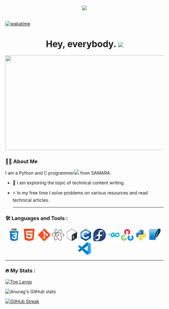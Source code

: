 <div id="header" align="center">
  <img src="https://media2.giphy.com/media/v1.Y2lkPTc5MGI3NjExOTh6bWppeW93dXRjNGpheGdxY3p2dGExdzJlczkzN2Z5ZDZocmw2biZlcD12MV9pbnRlcm5hbF9naWZfYnlfaWQmY3Q9Zw/2IudUHdI075HL02Pkk/giphy.gif" width="200"/>
</div>
<div id="header" align="center">
  <img src="https://komarev.com/ghpvc/?username=KASSAS20&style=flat-square&color=blue" alt=""/>
</div>

[![wakatime](https://wakatime.com/badge/user/a6d5c215-93d5-42f7-b155-f6ab879c9e83.svg)](https://wakatime.com/@a6d5c215-93d5-42f7-b155-f6ab879c9e83)

<h1 id="header" align="center">
  Hey, everybody.
  <img src="https://media.giphy.com/media/hvRJCLFzcasrR4ia7z/giphy.gif" width="30px"/>
</h1>
<div align="center">
  <img src="https://media.giphy.com/media/L1R1tvI9svkIWwpVYr/giphy.gif" width="600" height="300"/>
</div>

### :woman_technologist: About Me

I am a Python and C programmer<img src="https://media.giphy.com/media/WUlplcMpOCEmTGBtBW/giphy.gif" width="30"> from SAMARA.

- :seedling: I am exploring the topic of technical content writing.

- :zap: In my free time I solve problems on various resources and read technical articles.

  ---

### :hammer_and_wrench: Languages and Tools :

<div align="center">
  <img src="https://github.com/devicons/devicon/blob/master/icons/css3/css3-original-wordmark.svg"  title="CSS3" alt="CSS" width="40" height="40"/>&nbsp;
  <img src="https://github.com/devicons/devicon/blob/master/icons/html5/html5-original.svg" title="HTML5" alt="HTML" width="40" height="40"/>&nbsp;
  <img src="https://github.com/devicons/devicon/blob/master/icons/git/git-original.svg" title="Git" **alt="Git" width="40" height="40"/>
  <img src="https://github.com/devicons/devicon/blob/master/icons/atom/atom-original.svg" title="Atom" **alt="Atom" width="40" height="40"/>
  <img src="https://github.com/devicons/devicon/blob/master/icons/bash/bash-original.svg" title="Bash" **alt="Bash" width="40" height="40"/>
  <img src="https://github.com/devicons/devicon/blob/master/icons/c/c-original.svg" title="C" **alt="C" width="40" height="40"/>
  <img src="https://github.com/devicons/devicon/blob/master/icons/fedora/fedora-original.svg" title="Fedora" **alt="Fedora" width="40" height="40"/>
  <img src="https://github.com/devicons/devicon/blob/master/icons/go/go-original-wordmark.svg" title="Go" **alt="Go" width="40" height="40"/>
  <img src="https://github.com/devicons/devicon/blob/master/icons/opencv/opencv-original.svg" title="opencv" **alt="opencv" width="40" height="40"/>
  <img src="https://github.com/devicons/devicon/blob/master/icons/python/python-original.svg" title="python" **alt="python" width="40" height="40"/>
  <img src="https://github.com/devicons/devicon/blob/master/icons/sqlite/sqlite-original.svg" title="sqlite" **alt="sqlite" width="40" height="40"/>
  <img src="https://github.com/devicons/devicon/blob/master/icons/vscode/vscode-original.svg" title="vscode" **alt="vscode" width="40" height="40"/>
</div>

---

### :fire: My Stats :
[![Top Langs](https://github-readme-stats.vercel.app/api/top-langs/?username=KASSAS20&layout=compact&theme=dark)](https://github.com/anuraghazra/github-readme-stats)

![Anurag's GitHub stats](https://github-readme-stats.vercel.app/api?username=KASSAS20&show_icons=true&theme=dark)

[![GitHub Streak](http://github-readme-streak-stats.herokuapp.com?user=KASSAS20&theme=dark&background=000000)](vision-friendly-dark)



